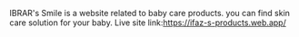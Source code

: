 IBRAR's Smile is a website related to baby care products. you can find skin care solution for your baby. Live site link:https://ifaz-s-products.web.app/
